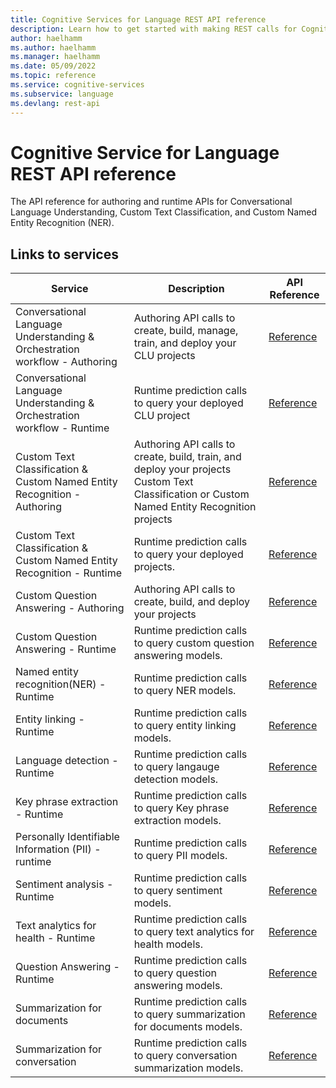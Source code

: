 ```yaml
---
title: Cognitive Services for Language REST API reference
description: Learn how to get started with making REST calls for Cognitive Services for Language
author: haelhamm
ms.author: haelhamm
ms.manager: haelhamm
ms.date: 05/09/2022
ms.topic: reference
ms.service: cognitive-services
ms.subservice: language
ms.devlang: rest-api
---
```


# Cognitive Service for Language REST API reference

The API reference for authoring and runtime APIs for Conversational Language Understanding, Custom Text Classification, and Custom Named Entity Recognition (NER).

## Links to services

|Service|Description|API Reference|
|--|--|--|
|Conversational Language Understanding & Orchestration workflow - Authoring|Authoring API calls to create, build, manage, train, and deploy your CLU projects|[Reference](/rest/api/language/conversational-analysis-authoring)|
|Conversational Language Understanding & Orchestration workflow - Runtime|Runtime prediction calls to query your deployed CLU project|[Reference](/rest/api/language/conversation-analysis-runtime)|
|Custom Text Classification & Custom Named Entity Recognition - Authoring|Authoring API calls to create, build, train, and deploy your projects Custom Text Classification or Custom Named Entity Recognition projects|[Reference](/rest/api/language/text-analysis-authoring)|
|Custom Text Classification & Custom Named Entity Recognition - Runtime|Runtime prediction calls to query your deployed projects.|[Reference](/rest/api/language/text-analysis-runtime)|
| Custom Question Answering - Authoring|Authoring API calls to create, build, and deploy your projects|[Reference](/rest/api/cognitiveservices/questionanswering/question-answering-projects)|
| Custom Question Answering - Runtime |Runtime prediction calls to query custom question answering models.|[Reference](/rest/api/cognitiveservices/questionanswering/question-answering/get-answers?tabs=HTTP)|
| Named entity recognition(NER) - Runtime |Runtime prediction calls to query NER models.|[Reference](/rest/api/language/text-analysis-runtime)|
| Entity linking - Runtime |Runtime prediction calls to query entity linking models.|[Reference](/rest/api/language/text-analysis-runtime)|
| Language detection - Runtime  |Runtime prediction calls to query langauge detection models.|[Reference](/rest/api/language/text-analysis-runtime)|
| Key phrase extraction - Runtime |Runtime prediction calls to query Key phrase extraction models.|[Reference](/rest/api/language/text-analysis-runtime)|
| Personally Identifiable Information (PII) - runtime |Runtime prediction calls to query PII models.|[Reference](/rest/api/language/text-analysis-runtime)|
| Sentiment analysis - Runtime |Runtime prediction calls to query sentiment models.|[Reference](/rest/api/language/text-analysis-runtime)|
| Text analytics for health - Runtime |Runtime prediction calls to query text analytics for health models.|[Reference](/rest/api/language/text-analysis-runtime)|
| Question Answering - Runtime|Runtime prediction calls to query question answering models. |[Reference](/rest/api/cognitiveservices/questionanswering/question-answering/get-answers-from-text)|
| Summarization for documents|Runtime prediction calls to query summarization for documents models.|[Reference](/rest/api/cognitiveservices/questionanswering/question-answering/get-answers-from-text)|
| Summarization for conversation|Runtime prediction calls to query conversation summarization models.|[Reference](/rest/api/language/conversation-analysis-runtime)|
